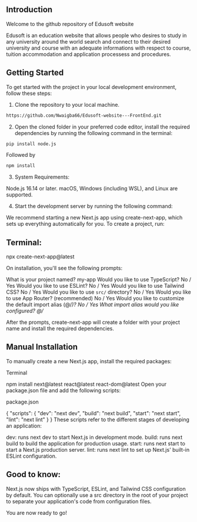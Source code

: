 ## Introduction

Welcome to the github repository of Edusoft website

Edusoft is an education website that allows people who desires to study in any university around the world search 
and connect to their desired university and course with an adequate informations with respect to course, tuition accommodation and application processess and procedures.

## Getting Started

To get started with the project in your local development environment, follow
these steps:

1. Clone the repository to your local machine.

```bash
https://github.com/Nwaigba66/Edusoft-website---FrontEnd.git
```

2. Open the cloned folder in your preferred code editor, install the required
   dependencies by running the following command in the terminal:

```bash
pip install node.js
```

Followed by 
```bash
npm install 
```

3. System Requirements:

Node.js 16.14 or later.
macOS, Windows (including WSL), and Linux are supported.



4. Start the development server by running the following command:

We recommend starting a new Next.js app using create-next-app, which sets up everything automatically for you. To create a project, run:

## Terminal:
npx create-next-app@latest

On installation, you'll see the following prompts:

What is your project named? my-app
Would you like to use TypeScript? No / Yes
Would you like to use ESLint? No / Yes
Would you like to use Tailwind CSS? No / Yes
Would you like to use `src/` directory? No / Yes
Would you like to use App Router? (recommended) No / Yes
Would you like to customize the default import alias (@/*)? No / Yes
What import alias would you like configured? @/*

After the prompts, create-next-app will create a folder with your project name and install the required dependencies.

## Manual Installation
To manually create a new Next.js app, install the required packages:

Terminal

npm install next@latest react@latest react-dom@latest
Open your package.json file and add the following scripts:

package.json

{
  "scripts": {
    "dev": "next dev",
    "build": "next build",
    "start": "next start",
    "lint": "next lint"
  }
}
These scripts refer to the different stages of developing an application:

dev: runs next dev to start Next.js in development mode.
build: runs next build to build the application for production usage.
start: runs next start to start a Next.js production server.
lint: runs next lint to set up Next.js' built-in ESLint configuration.


## Good to know:

Next.js now ships with TypeScript, ESLint, and Tailwind CSS configuration by default.
You can optionally use a src directory in the root of your project to separate your application's code from configuration files.

You are now ready to go!
